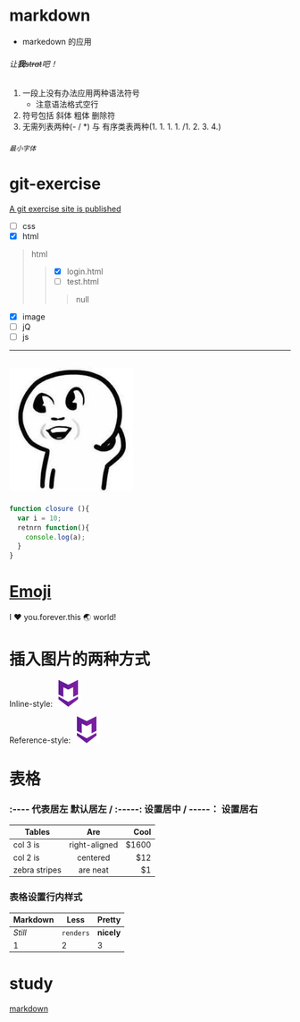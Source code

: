 # **markdown**
* markedown 的应用
###### 让**我**~~strat~~吧！
1. 一段上没有办法应用两种语法符号
     * 注意语法格式空行
1. 符号包括 斜体 粗体 删除符 
1. 无需列表两种(- / *) 与 有序类表两种(1. 1. 1. 1. /1. 2. 3. 4.)
###### `最小字体`
# git-exercise
[A git exercise site is published](https://gurenyigu.github.io/git-exercise/)
- [ ] css
- [x] html
> html
>> - [x] login.html
>> - [ ] test.html
>>>    null
- [x] image
- [ ] jQ
- [ ] js
---
![懵逼](https://github.com/gurenyigu/git-exercise/blob/master/image/image/mengbi.jpg)
---
```js
function closure (){
  var i = 10;
  retnrn function(){
    console.log(a);
  }
}
```

# [Emoji](https://www.webpagefx.com/tools/emoji-cheat-sheet/)
I :heart: you.forever.this :earth_asia: world!
# 插入图片的两种方式
Inline-style: 
![alt text](https://github.com/adam-p/markdown-here/raw/master/src/common/images/icon48.png "Logo Title Text 1")

Reference-style: 
![alt text][logo]

[logo]: https://github.com/adam-p/markdown-here/raw/master/src/common/images/icon48.png "Logo Title Text 2"

# 表格 
### :---- 代表居左 默认居左 / :-----:  设置居中 / -----： 设置居右

| Tables        | Are           | Cool  |
| ------------- |:-------------:| -----:|
| col 3 is      | right-aligned | $1600 |
| col 2 is      | centered      |   $12 |
| zebra stripes | are neat      |    $1 |

### 表格设置行内样式
Markdown | Less | Pretty
--- | --- | ---
*Still* | `renders` | **nicely**
1 | 2 | 3


# study
[markdown](https://github.com/adam-p/markdown-here/wiki/Markdown-Cheatsheet#videos)

